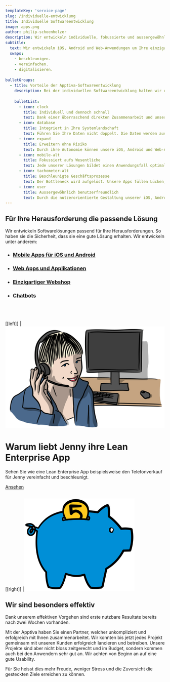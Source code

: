 ```yaml
---
templateKey: 'service-page'
slug: /individuelle-entwicklung
title: Individuelle Softwareentwicklung
image: apps.png
author: philip-schoenholzer
description: Wir entwickeln individuelle, fokussierte und ausser­gewöhnlich benutzer­freundlich Anwendungen um Ihre einzigartigen Geschäftsprozesse zu beschleunigen.
subtitle:
  text: Wir entwickeln iOS, Android und Web-Anwendungen um Ihre einzigartigen Geschäftsprozesse zu
  swaps:
    - beschleunigen.
    - vereinfachen.
    - digitalisieren.

bulletGroups:
  - title: Vorteile der Apptiva-Software­entwicklung
    description: Bei der individuellen Softwareentwicklung halten wir uns an das <a href="http://www.lean-enterprise-app.com/">Manifest der Lean Enterprise App</a>.

    bulletList:
      - icon: clock
        title: Individuell und dennoch schnell
        text: Dank einer überraschend direkten Zusammenarbeit und unserem agilen Vorgehen sind bereits nach wenigen Tagen die ersten Ergebnisse im Einsatz.
      - icon: database
        title: Integriert in Ihre System­landschaft
        text: Führen Sie Ihre Daten nicht doppelt. Die Daten werden aus bestehenden Systemen bezogen und die Resultate zurückgeschrieben.
      - icon: expand
        title: Erweitern ohne Risiko
        text: Durch ihre Autonomie können unsere iOS, Android und Web-Apps einfach und schnell angepasst und erweitert werden, ohne das Gesamtsystem zu gefährden.
      - icon: mobile-alt
        title: Fokussiert aufs Wesentliche
        text: Jede unserer Lösungen bildet einen Anwendungsfall optimal ab. Damit können wir uns auf das Wesentliche fokussieren und erschaffen nicht die “eierlegende Wollmilchsau”. Unnötiger Ballast ist fehl am Platz.
      - icon: tachometer-alt
        title: Beschleunigte Geschäfts­prozesse
        text: Der Bottleneck wird aufgelöst. Unsere Apps füllen Lücken, die Standardsoftware nicht füllen kann.
      - icon: user
        title: Ausser­gewöhnlich benutzer­freundlich
        text: Durch die nutzerorientierte Gestaltung unserer iOS, Android und Web-Apps befinden sich die Anwender im Zentrum. Sie erhalten eine Lösung die verständlich, einfach und schnell zu bedienen ist.
---
```


## Für Ihre Herausforderung die passende Lösung

Wir entwickeln Softwarelösungen passend für Ihre Herausforderungen. So haben sie die Sicherheit, dass sie eine gute Lösung erhalten. Wir entwickeln unter anderem:

- ### [Mobile Apps für iOS und Android](/mobile-apps-ios-android)

- ### [Web Apps und Applikationen](/web-apps)

- ### [Einzigartiger Webshop](/einzigartiger-webshop)

- ### [Chatbots](/chatbots)

<div class="full-width dark-section" style="overflow: auto; margin-top: 4em;">
<div class="container">

[[left]]
|![Jenny Hello](hello-jenny.png)

# Warum liebt Jenny ihre Lean Enterprise App

Sehen Sie wie eine Lean Enterprise App beispielsweise den Telefonverkauf für Jenny vereinfacht und beschleunigt.

[Ansehen](/telefonverkauf-showcase)

</div>
</div>

[[right]]
|![Tiefe Kosten](sparschwein.svg)

## Wir sind besonders effektiv

Dank unserem effektiven Vorgehen sind erste nutzbare Resultate bereits nach zwei Wochen vorhanden.

Mit der Apptiva haben Sie einen Partner, welcher unkompliziert und erfolgreich mit Ihnen zusammenarbeitet. Wir konnten bis jetzt jedes Projekt gemeinsam mit unseren Kunden erfolgreich lancieren und betreiben. Unsere Projekte sind aber nicht bloss zeitgerecht und im Budget, sondern kommen auch bei den Anwendern sehr gut an. Wir achten von Beginn an auf eine gute Usability.

Für Sie heisst dies mehr Freude, weniger Stress und die Zuversicht die gesteckten Ziele erreichen zu können.
